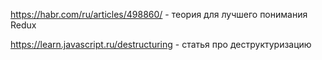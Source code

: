 https://habr.com/ru/articles/498860/ - теория для лучшего понимания Redux

https://learn.javascript.ru/destructuring - статья про деструктуризацию